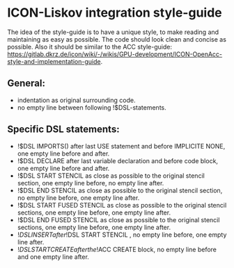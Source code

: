 # ICON-Liskov integration style-guide

The idea of the style-guide is to have a unique style, to make reading and maintaining as easy as possible.
The code should look clean and concise as possible. Also it should be similar to the ACC style-guide: https://gitlab.dkrz.de/icon/wiki/-/wikis/GPU-development/ICON-OpenAcc-style-and-implementation-guide.

## General:
* indentation as original surrounding code.
* no empty line between following !$DSL-statements.

## Specific DSL statements:
* !$DSL IMPORTS() after last USE statement and before IMPLICITE NONE, one empty line before and after.
* !$DSL DECLARE after last variable declaration and before code block, one empty line before and after.
* !$DSL START STENCIL as close as possible to the original stencil section, one empty line before, no empty line after.
* !$DSL END STENCIL as close as possible to the original stencil section, no empty line before, one empty line after.
* !$DSL START FUSED STENCIL as close as possible to the original stencil sections, one empty line before, one empty line after.
* !$DSL END FUSED STENCIL as close as possible to the original stencil sections, one empty line before, one empty line after.
* !$DSL INSERT after !$DSL START STENCIL , no empty line before, one empty line after.
* !$DSL START CREATE after the !$ACC CREATE block, no empty line before and one empty line after.